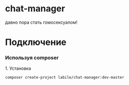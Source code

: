 # chat-manager

давно пора стать гомосексуалом!

# Подключение
### Используя composer
1\. Установка
```
composer create-project labile/chat-manager:dev-master
```
